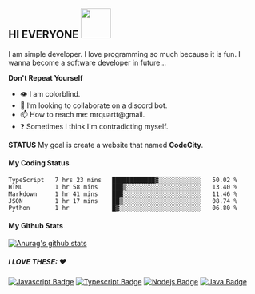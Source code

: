 ## HI EVERYONE <img src="https://media.giphy.com/media/ToMjGpQl18AemDAby3S/giphy.gif" width="60" height="60" />

I am simple developer. I love programming so much because it is fun. I wanna become a software developer in future...

**Don't Repeat Yourself**


- :eye: I am colorblind.
- 👯 I’m looking to collaborate on a discord bot.
- 📫 How to reach me: mrquartt@gmail.
- :question: Sometimes I think I'm contradicting myself.


**STATUS**
My goal is create a website that named **CodeCity**.

#### My Coding Status

<!--START_SECTION:waka-->
```text
TypeScript   7 hrs 23 mins   ████████████▓░░░░░░░░░░░░   50.02 % 
HTML         1 hr 58 mins    ███▒░░░░░░░░░░░░░░░░░░░░░   13.40 % 
Markdown     1 hr 41 mins    ███░░░░░░░░░░░░░░░░░░░░░░   11.46 % 
JSON         1 hr 17 mins    ██▒░░░░░░░░░░░░░░░░░░░░░░   08.74 % 
Python       1 hr            █▓░░░░░░░░░░░░░░░░░░░░░░░   06.80 % 
```
<!--END_SECTION:waka-->

#### My Github Stats

[![Anurag's github stats](https://github-readme-stats.vercel.app/api?username=xkral-tr&&theme=tokyonight)](https://github.com/anuraghazra/github-readme-stats)

##### I LOVE THESE: :heart:

[![Javascript Badge](https://img.shields.io/badge/-Javascript-F0DB4F?style=for-the-badge&labelColor=black&logo=javascript&logoColor=F0DB4F)](#) [![Typescript Badge](https://img.shields.io/badge/-Typescript-007acc?style=for-the-badge&labelColor=black&logo=typescript&logoColor=007acc)](#) [![Nodejs Badge](https://img.shields.io/badge/-Nodejs-3C873A?style=for-the-badge&labelColor=black&logo=node.js&logoColor=3C873A)](#)
[![Java Badge](https://img.shields.io/badge/-Java-ddd?style=for-the-badge&logo=java&logoColor=red&labelColor=eee)](#)
